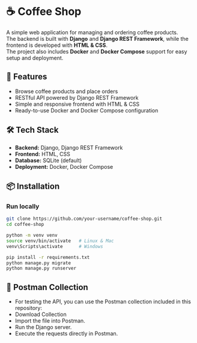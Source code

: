 # ☕ Coffee Shop

A simple web application for managing and ordering coffee products.  
The backend is built with **Django** and **Django REST Framework**, while the frontend is developed with **HTML & CSS**.  
The project also includes **Docker** and **Docker Compose** support for easy setup and deployment.

## 🚀 Features
- Browse coffee products and place orders  
- RESTful API powered by Django REST Framework  
- Simple and responsive frontend with HTML & CSS  
- Ready-to-use Docker and Docker Compose configuration  

## 🛠 Tech Stack
- **Backend:** Django, Django REST Framework  
- **Frontend:** HTML, CSS  
- **Database:** SQLite (default)  
- **Deployment:** Docker, Docker Compose  

## 📦 Installation

### Run locally
```bash
git clone https://github.com/your-username/coffee-shop.git
cd coffee-shop

python -m venv venv
source venv/bin/activate   # Linux & Mac
venv\Scripts\activate      # Windows

pip install -r requirements.txt
python manage.py migrate
python manage.py runserver
```
## 📮 Postman Collection
- For testing the API, you can use the Postman collection included in this repository:
- Download Collection
- Import the file into Postman.
- Run the Django server.
- Execute the requests directly in Postman.
